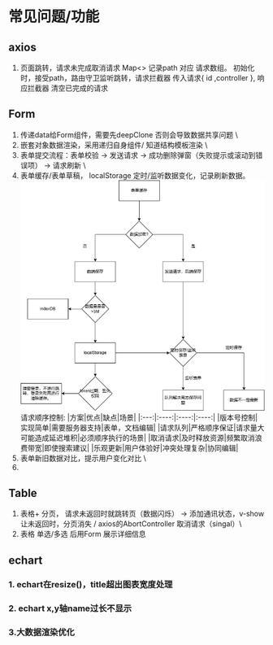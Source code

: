 # 常见问题/功能

## axios

1. 页面跳转，请求未完成取消请求 Map<> 记录path 对应 请求数组。 初始化时，接受path，路由守卫监听跳转，请求拦截器 传入请求{ id ,controller }, 响应拦截器 清空已完成的请求

## Form

1. 传递data给Form组件，需要先deepClone 否则会导致数据共享问题 \
2. 嵌套对象数据渲染，采用递归自身组件/ 知道结构模板渲染 \
3. 表单提交流程：表单校验 -> 发送请求 -> 成功删除弹窗（失败提示或滚动到错误项） -> 请求刷新 \
4. 表单缓存/表单草稿， localStorage 定时/监听数据变化，记录刷新数据。\
   ![表单缓存](./src//assets/draw/表单缓存.png)
   请求顺序控制:
   |方案|优点|缺点|场景|
   |:---:|:----:|:----:|:----:|
   |版本号控制|实现简单|需要服务器支持|表单，文档编辑|
   |请求队列|严格顺序保证|请求量大可能造成延迟堆积|必须顺序执行的场景|
   |取消请求|及时释放资源|频繁取消浪费带宽|即使搜索建议|
   |乐观更新|用户体验好|冲突处理复杂|协同编辑|
5. 表单新旧数据对比，提示用户变化对比 \
6.

## Table

1. 表格+ 分页， 请求未返回时就跳转页（数据闪烁） -> 添加通讯状态，v-show让未返回时，分页消失 / axios的AbortController 取消请求（singal）\
2. 表格 单选/多选 后用Form 展示详细信息

## echart

### 1. echart在resize()，title超出图表宽度处理

### 2. echart x,y轴name过长不显示

### 3.大数据渲染优化
